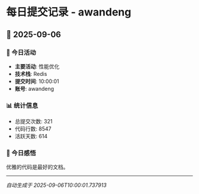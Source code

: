# 每日提交记录 - awandeng

## 📅 2025-09-06

### 🎯 今日活动
- **主要活动**: 性能优化
- **技术栈**: Redis
- **提交时间**: 10:00:01
- **账号**: awandeng

### 📊 统计信息
- 总提交次数: 321
- 代码行数: 8547
- 活跃天数: 614

### 💭 今日感悟
优雅的代码是最好的文档。

---
*自动生成于 2025-09-06T10:00:01.737913*
